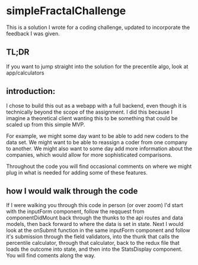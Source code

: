 # simpleFractalChallenge
This is a solution I wrote for a coding challenge, updated to incorporate the feedback I was given.

## TL;DR
If you want to jump straight into the solution for the precentile algo, look at app/calculators

## introduction:
I chose to build this out as a webapp with a full backend, even though it is technically beyond the scope of the assignment.
I did this because I imagine a theoretical client wanting this to be something that could be scaled up from this simple MVP.

For example, we might some day want to be able to add new coders to the data set. 
We might want to be able to reassign a coder from one company to another.
We might also want to some day add more information about the companies, which would allow for more sophisticated comparisons.

Throughout the code you will find occasional comments on where we might plug in what is needed for adding some of these features. 

## how I would walk through the code
If I were walking you through this code in person (or over zoom) I'd start with the inputForm component,
follow the reqquest from componentDidMount back through the thunks to the api routes and data models,
then back forward to where the data is set in state.
Next I would look at the onSubmit function in the same inputForm component and follow it's submission through the field validators,
into the thunk that calls the percentile calculator, through that calculator, back to the redux file that loads the outcome into state, 
and then into the StatsDisplay component. 
You will find coments along the way.
